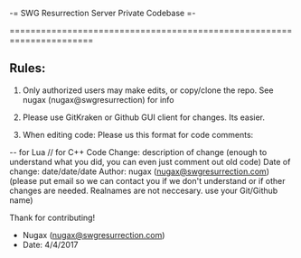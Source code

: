 -= SWG Resurrection Server Private Codebase =-

======================================================================


Rules:
-----------------------------------------

1) Only authorized users may make edits, or copy/clone the repo.
See nugax (nugax@swgresurrection) for info

2) Please use GitKraken or Github GUI client for changes. Its 
easier.

3) When editing code: Please us this format for code comments:



<Start Comment Code>  -- for Lua // for C++
Code Change:  description of change (enough to understand what you did, you can even just comment out old code)
Date of change:  date/date/date
Author: nugax (nugax@swgresurrection.com)    (please put email so we can contact you if we don't understand or if other changes are needed. Realnames are not neccesary. use your Git/Github name)

<End Comment Code>
   

   
Thank for contributing!
   
- Nugax (nugax@swgresurrection.com)
- Date: 4/4/2017